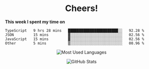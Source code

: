 <h1 align="center">Cheers!</h1>

**This week I spent my time on**
<!--START_SECTION:waka-->

```text
TypeScript   9 hrs 28 mins   ███████████████████████░░   92.28 %
JSON         15 mins         ▓░░░░░░░░░░░░░░░░░░░░░░░░   02.56 %
JavaScript   15 mins         ▓░░░░░░░░░░░░░░░░░░░░░░░░   02.56 %
Other        5 mins          ▒░░░░░░░░░░░░░░░░░░░░░░░░   00.96 %
```

<!--END_SECTION:waka-->

<p align="center"><img src="https://github-readme-stats.vercel.app/api/top-langs/?username=thnkrn&layout=compact&hide=html&theme=tokyonight" alt="Most Used Languages" /></p>

<p align="center"><img src="https://github-readme-stats.vercel.app/api?username=thnkrn&show_icons=true&count_private=true&theme=tokyonight" alt="GitHub Stats" /></p>

<!-- <p align="center"><a href="https://wakatime.com"><img src="https://wakatime.com/share/@thnkrn/40092326-d1bd-471b-89da-9a7c63939402.png" /></p>
 -->
